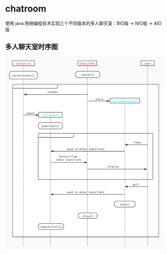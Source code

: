 # chatroom

使用 java 网络编程技术实现三个不同版本的多人聊天室：BIO版 -> NIO版 -> AIO版



## 多人聊天室时序图



![](./images/seq_diagram.jpg)